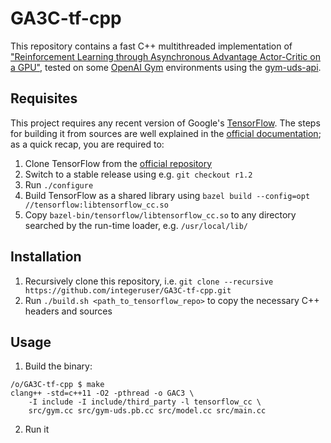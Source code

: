 # GA3C-tf-cpp
This repository contains a fast C++ multithreaded implementation of ["Reinforcement Learning through Asynchronous Advantage Actor-Critic on a GPU"](http://research.nvidia.com/publication/reinforcement-learning-through-asynchronous-advantage-actor-critic-gpu), tested on some [OpenAI Gym](https://github.com/openai/gym) environments using the [gym-uds-api](https://github.com/integeruser/gym-uds-api).

## Requisites
This project requires any recent version of Google's [TensorFlow](https://www.tensorflow.org/). The steps for building it from sources are well explained in the [official documentation](https://www.tensorflow.org/install/install_sources); as a quick recap, you are required to:
1. Clone TensorFlow from the [official repository](https://github.com/tensorflow/tensorflow)
2. Switch to a stable release using e.g. `git checkout r1.2`
4. Run `./configure`
5. Build TensorFlow as a shared library using `bazel build --config=opt //tensorflow:libtensorflow_cc.so`
6. Copy `bazel-bin/tensorflow/libtensorflow_cc.so` to any directory searched by the run-time loader, e.g. `/usr/local/lib/`

## Installation
1. Recursively clone this repository, i.e. `git clone --recursive https://github.com/integeruser/GA3C-tf-cpp.git`
2. Run `./build.sh <path_to_tensorflow_repo>` to copy the necessary C++ headers and sources

## Usage
1. Build the binary:
```
/o/GA3C-tf-cpp $ make
clang++ -std=c++11 -O2 -pthread -o GAC3 \
	-I include -I include/third_party -l tensorflow_cc \
	src/gym.cc src/gym-uds.pb.cc src/model.cc src/main.cc
```
2. Run it
